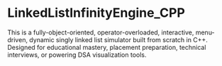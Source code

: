 # LinkedListInfinityEngine_CPP
This is a fully-object-oriented, operator-overloaded, interactive, menu-driven, dynamic singly linked list simulator built from scratch in C++. Designed for educational mastery, placement preparation, technical interviews, or powering DSA visualization tools.
